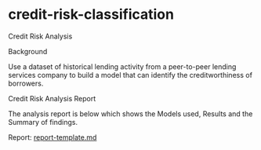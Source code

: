 # credit-risk-classification

Credit Risk Analysis

Background

Use a dataset of historical lending activity from a peer-to-peer lending services company to build a model that can identify the creditworthiness of borrowers.

Credit Risk Analysis Report

The analysis report is below which shows the Models used, Results and the Summary of findings.

Report: [report-template.md](https://github.com/Zaidality/credit-risk-classification/files/11582844/report-template.md)

